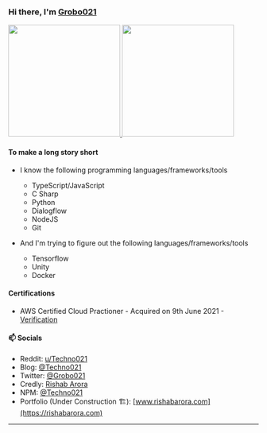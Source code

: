 ### Hi there, I'm [Grobo021](https://github.com/grobo021)
<a href="https://github.com/sheersho">
  <img height="225" src="https://github-readme-stats.vercel.app/api?username=grobo021&show_icons=true&theme=dark&include_all_commits=true&count_private=true"/>
  <img height="225" src="https://github-readme-stats.vercel.app/api/top-langs/?username=grobo021&theme=dark"/>
</a>

#### To make a long story short
- I know the following programming languages/frameworks/tools
  - TypeScript/JavaScript
  - C Sharp
  - Python
  - Dialogflow
  - NodeJS
  - Git

- And I'm trying to figure out the following languages/frameworks/tools
  - Tensorflow
  - Unity
  - Docker

#### Certifications
- AWS Certified Cloud Practioner - Acquired on 9th June 2021 - [Verification](https://www.credly.com/earner/earned/badge/4fcdbf97-cd66-4e51-86bc-ad02fa650cbb)

#### 📫 Socials
- Reddit: [u/Techno021](https://www.reddit.com/u/Techno021)
- Blog: [@Techno021](https://www.medium.com/@techno021)
- Twitter: [@Grobo021](https://www.twitter.com/Grobo021)
- Credly: [Rishab Arora](https://www.credly.com/users/rishab-arora.07780d76/badges)
- NPM: [@Techno021](https://www.npmjs.com/~techno021)
- Portfolio (Under Construction 🏗️): [www.rishabarora.com](https://rishabarora.com)

---
